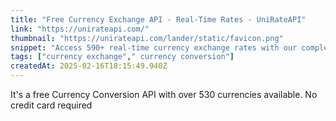 ```yaml
---
title: "Free Currency Exchange API - Real-Time Rates - UniRateAPI"
link: "https://unirateapi.com/"
thumbnail: "https://unirateapi.com/lander/static/favicon.png"
snippet: "Access 590+ real-time currency exchange rates with our completely free API. No credit card required. Get live forex rates, cryptocurrency prices, and more."
tags: ["currency exchange"," currency conversion"]
createdAt: 2025-02-16T18:15:49.940Z
---
```

It's a free Currency Conversion API with over 530 currencies available. No credit card required
